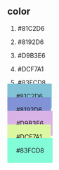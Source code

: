## color

1. #81C2D6

2. #8192D6

3. #D9B3E6

4. #DCF7A1

5. #83FCD8

<span style="background-color: #81C2D6; padding: 20px">#81C2D6</span>

<span style="background-color: #8192D6; padding: 20px">#8192D6</span>

<span style="background-color: #D9B3E6; padding: 20px">#D9B3E6</span>

<span style="background-color: #DCF7A1; padding: 20px">#DCF7A1</span>

<span style="background-color: #83FCD8; padding: 20px">#83FCD8</span>
